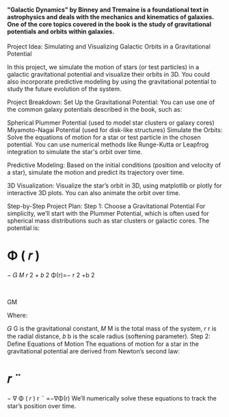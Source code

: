 #### "Galactic Dynamics" by Binney and Tremaine is a foundational text in astrophysics and deals with the mechanics and kinematics of galaxies. One of the core topics covered in the book is the study of gravitational potentials and orbits within galaxies.

Project Idea: Simulating and Visualizing Galactic Orbits in a Gravitational Potential

In this project, we simulate the motion of stars (or test particles) in a galactic gravitational potential and visualize their orbits in 3D. You could also incorporate predictive modeling by using the gravitational potential to study the future evolution of the system.

Project Breakdown:
Set Up the Gravitational Potential: You can use one of the common galaxy potentials described in the book, such as:

Spherical Plummer Potential (used to model star clusters or galaxy cores)
Miyamoto-Nagai Potential (used for disk-like structures)
Simulate the Orbits: Solve the equations of motion for a star or test particle in the chosen potential. You can use numerical methods like Runge-Kutta or Leapfrog integration to simulate the star's orbit over time.

Predictive Modeling: Based on the initial conditions (position and velocity of a star), simulate the motion and predict its trajectory over time.

3D Visualization: Visualize the star’s orbit in 3D, using matplotlib or plotly for interactive 3D plots. You can also animate the orbit over time.

Step-by-Step Project Plan:
Step 1: Choose a Gravitational Potential
For simplicity, we’ll start with the Plummer Potential, which is often used for spherical mass distributions such as star clusters or galactic cores. The potential is:

Φ (
𝑟
)
=
−
𝐺
𝑀
𝑟
2
+
𝑏
2
Φ(r)=− 
r 
2
 +b 
2
 
​
 
GM
​
 
Where:

𝐺
G is the gravitational constant,
𝑀
M is the total mass of the system,
𝑟
r is the radial distance,
𝑏
b is the scale radius (softening parameter).
Step 2: Define Equations of Motion
The equations of motion for a star in the gravitational potential are derived from Newton’s second law:

𝑟
¨
=
−
∇
Φ
(
𝑟
)
r
¨
 =−∇Φ(r)
We’ll numerically solve these equations to track the star’s position over time.